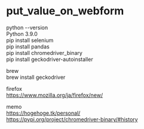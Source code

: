# put_value_on_webform

python --version<br>
Python 3.9.0<br>
pip install selenium<br>
pip install pandas<br>
pip install chromedriver_binary<br>
pip install geckodriver-autoinstaller<br>

brew<br>
brew install geckodriver<br>

firefox<br>
https://www.mozilla.org/ja/firefox/new/<br>

memo<br>
https://hogehoge.tk/personal/<br>
https://pypi.org/project/chromedriver-binary/#history
